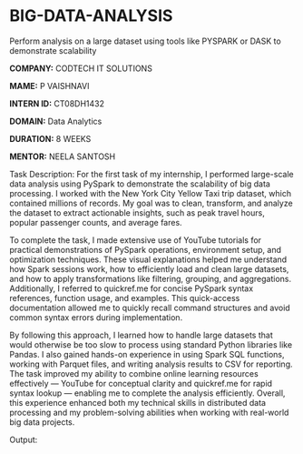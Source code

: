 # BIG-DATA-ANALYSIS
Perform analysis on a large dataset using tools like PYSPARK or DASK to demonstrate scalability

**COMPANY:** CODTECH IT SOLUTIONS

**MAME:** P VAISHNAVI

**INTERN ID:** CT08DH1432

**DOMAIN:** Data Analytics

**DURATION:** 8 WEEKS

**MENTOR:** NEELA SANTOSH

Task Description:
For the first task of my internship, I performed large-scale data analysis using PySpark to demonstrate the scalability of big data processing. I worked with the New York City Yellow Taxi trip dataset, which contained millions of records. My goal was to clean, transform, and analyze the dataset to extract actionable insights, such as peak travel hours, popular passenger counts, and average fares.

To complete the task, I made extensive use of YouTube tutorials for practical demonstrations of PySpark operations, environment setup, and optimization techniques. These visual explanations helped me understand how Spark sessions work, how to efficiently load and clean large datasets, and how to apply transformations like filtering, grouping, and aggregations. Additionally, I referred to quickref.me for concise PySpark syntax references, function usage, and examples. This quick-access documentation allowed me to quickly recall command structures and avoid common syntax errors during implementation.

By following this approach, I learned how to handle large datasets that would otherwise be too slow to process using standard Python libraries like Pandas. I also gained hands-on experience in using Spark SQL functions, working with Parquet files, and writing analysis results to CSV for reporting. The task improved my ability to combine online learning resources effectively — YouTube for conceptual clarity and quickref.me for rapid syntax lookup — enabling me to complete the analysis efficiently. Overall, this experience enhanced both my technical skills in distributed data processing and my problem-solving abilities when working with real-world big data projects.

Output:

